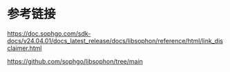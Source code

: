 # 参考链接

https://doc.sophgo.com/sdk-docs/v24.04.01/docs_latest_release/docs/libsophon/reference/html/link_disclaimer.html

https://github.com/sophgo/libsophon/tree/main
